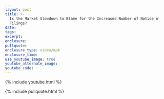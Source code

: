 ```yaml
---
layout: post
title: >-
  Is the Market Slowdown to Blame for the Increased Number of Notice of Defaults
  Filings?
date:
tags:
excerpt:
enclosure:
pullquote:
enclosure_type: video/mp4
enclosure_time:
use_youtube_image: true
youtube_alternate_image:
youtube_code:
---
```

{% include youtube.html %}

{% include pullquote.html %}
